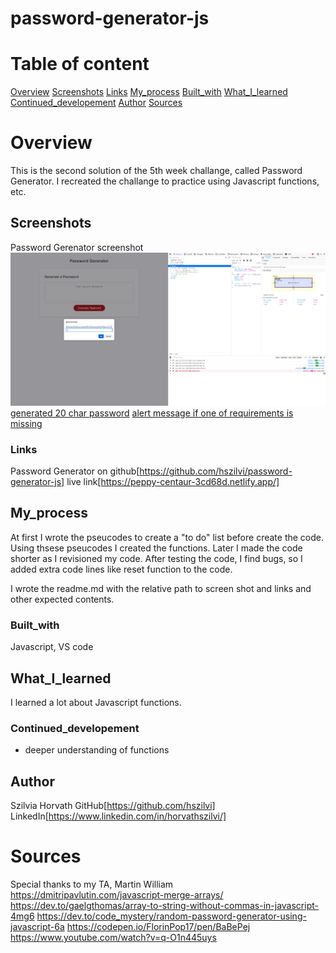 # password-generator-js
# Table of content

[Overview](#Overview)
[Screenshots](#Screenshots)
[Links](#Links)
[My_process](#My_process)
[Built_with](#Built_with)
[What_I_learned](#What_I_learned)
[Continued_developement](#Continued_developement)
[Author](#Author)
[Sources](#Sources)

# Overview
This is the second solution of the 5th week challange, called Password Generator. I recreated the challange to practice using Javascript functions, etc. 

## Screenshots

Password Gerenator screenshot ![screen shots confirm window](./assets/img/Screenshot-pwg-confirm.png)
[generated 20 char password](./assets/img/generated20charPW.png)
[alert message if one of requirements is missing](./assets/img/alert-msg-user-missed-sg.png)

### Links
Password Generator on github[https://github.com/hszilvi/password-generator-js]
live link[https://peppy-centaur-3cd68d.netlify.app/]

## My_process
At first I wrote the pseucodes to create a "to do" list before create the code.
Using thsese pseucodes I created the functions.
Later I made the code shorter as I revisioned my code.
After testing the code, I find bugs, so I added extra code lines like reset function to the code.

I wrote the readme.md with the relative path to screen shot and links and other expected contents. 

### Built_with
Javascript, VS code

## What_I_learned
I learned a lot about Javascript functions. 

### Continued_developement
- deeper understanding of functions

## Author
Szilvia Horvath
GitHub[https://github.com/hszilvi]
LinkedIn[https://www.linkedin.com/in/horvathszilvi/]

# Sources
Special thanks to my TA, Martin William
https://dmitripavlutin.com/javascript-merge-arrays/
https://dev.to/gaelgthomas/array-to-string-without-commas-in-javascript-4mg6
https://dev.to/code_mystery/random-password-generator-using-javascript-6a
https://codepen.io/FlorinPop17/pen/BaBePej
https://www.youtube.com/watch?v=q-O1n445uys